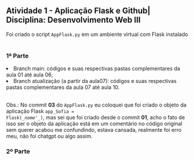 <h2>Atividade 1 - Aplicação Flask e Github| Disciplina: Desenvolvimento Web III</h2>
Foi criado o script <code>AppFlask.py</code> em um ambiente virtual com Flask instalado<br><br>

<h3>1ª Parte</h3>
<li>Branch main: códigos e suas respectivas pastas complementares da aula 01 até aula 06;</li>
<li>Branch atualização (a partir da aula07): códigos e suas respectivas pastas complementares da aula 07 até aula 10.</li> <br>

Obs.: No commit <b>03</b> do <code>AppFlask.py</code> eu coloquei que foi criado o objeto da aplicação Flask <code>app_Sofia = Flask(__nome_'_)</code>, mas sei que foi criado desde o commit <b>01</b>, acho o fato de isso ser o objeto da aplicação está em um comentário no código original sem querer acabou me confundindo, estava cansada, realmente foi erro meu, não foi chatgpt ou algo assim.

<h3>2º Parte</h3>
